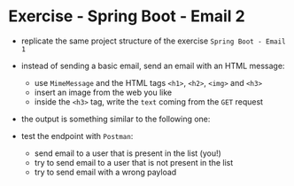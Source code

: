 # Exercise - Spring Boot - Email 2
* replicate the same project structure of the exercise `Spring Boot - Email 1`
* instead of sending a basic email, send an email with an HTML message:
    * use `MimeMessage` and the HTML tags `<h1>`, `<h2>`, `<img>` and `<h3>`
    * insert an image from the web you like
    * inside the `<h3>` tag, write the `text` coming from the `GET` request
* the output is something similar to the following one:

* test the endpoint with `Postman`:
    * send email to a user that is present in the list (you!)
    * try to send email to a user that is not present in the list
    * try to send email with a wrong payload